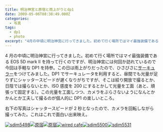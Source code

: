 ```yaml
---
title: 明治神宮と原宿と雨上がりとdp1
date: 2009-05-06T08:38:49.000Z
categories:
  - 写真
tags:
  - dp1
  - photo
excerpt: "4月の中頃に明治神宮に行ってきました。初めて行く場所ではマイ最強装備であるEOS 5D mark IIを持って行くのですが、明治神宮には何回か訪れているので今回は手軽なDP1を持参。この日は雨上がりだったので、ひさびさにサーキュラーをつけてみました。DP1でサーキュレータを利用すると、昼間でも光量が足りずにシャッタースピードが遅くなりがちですが、そこは絞り開放で撮るとか、日陰では撮らないとか、ISO感度を200にするとかして光量を工面（あと、頑張って固定する）。この光量を工面しつつ、カメラをぶらさないようになんとかかんとか工夫して撮るのが個人的にDP1の楽しいところ。"
---
```


4 月の中頃に明治神宮に行ってきました。初めて行く場所ではマイ最強装備である EOS 5D mark II を持って行くのですが、明治神宮には何回か訪れているので今回は手軽な DP1 を持参。この日は雨上がりだったので、ひさびさに[サーキュラー](http://www.amazon.co.jp/gp/product/B0017X6NN2?ie=UTF8&tag=yutakayamaguc-22&linkCode=xm2&camp=247&creativeASIN=B0017X6NN2)をつけてみました。DP1 でサーキュレータを利用すると、昼間でも光量が足りずにシャッタースピードが遅くなりがちですが、そこは絞り開放で撮るとか、日陰では撮らないとか、ISO 感度を 200 にするとかして光量を工面（あと、頑張って固定する）。この光量を工面しつつ、カメラをぶらさないようになんとかかんとか工夫して撮るのが個人的に DP1 の楽しいところ。

右下の写真はシャッタースピードが 2 秒となったので、カメラを回転しながら撮ってみた。これはこれで面白い出来映え。

[![sdim5498](http://farm4.static.flickr.com/3409/3486164480_16260ffdbc_m.jpg)](http://farm4.static.flickr.com/3409/3486164480_16260ffdbc_b.jpg)[![原宿](http://farm4.static.flickr.com/3625/3489048676_c50c54e1b3_m.jpg)](http://farm4.static.flickr.com/3625/3489048676_c50c54e1b3_b.jpg)[![原宿](http://farm4.static.flickr.com/3316/3488234857_254e319576_m.jpg)](http://farm4.static.flickr.com/3316/3488234857_254e319576_b.jpg)[![wired cafe](http://farm4.static.flickr.com/3571/3489046714_f57d7658af_m.jpg)](http://farm4.static.flickr.com/3571/3489046714_f57d7658af_b.jpg)[![sdim5500](http://farm4.static.flickr.com/3380/3485349123_d3a5b44a88_m.jpg)](http://farm4.static.flickr.com/3380/3485349123_d3a5b44a88_b.jpg)[![sdim5531](http://farm4.static.flickr.com/3595/3486163578_9962fd25c3_m.jpg)](http://farm4.static.flickr.com/3595/3486163578_9962fd25c3_b.jpg)
